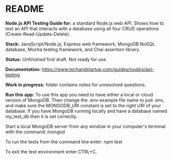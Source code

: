 # README

**Node.js API Testing Guide for:**  a standard Node.js web API. Shows how to test an API that interacts with a database using all four CRUD operations (Create-Read-Update-Delete). 

**Stack:** JavaScript/Node.js, Express web framework, MongoDB NoSQL database, Mocha testing framework, and Chai assertion library.  

**Status:** Unfinished first draft. Not ready for use.

**Documentation:** https://www.techandstartup.com/guides/nodejs/api-testing

**Work in progress:** folder contains notes for unresolved questions. 

**Run this app:**
To use this app you need to have either a local or cloud version of MongoDB. 
Then change the .env-example file name to just .env, and make sure the MONGODB_URI constant is set to the right URI of your database. If you have MongoDB running locally and have a database named my_test_db then it is set correctly.

Start a local MongoDB server from any window in your computer's terminal with the command:
mongod

To run the tests from the command line enter:
npm test

To exit the test environment enter CTRL+C.